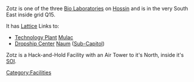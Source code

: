 Zotz is one of the three [Bio Laboratories](Bio_Laboratory.md "wikilink")
on [Hossin](Hossin.md "wikilink") and is in the very South East inside grid
Q15.

It has [Lattice](Lattice.md "wikilink") Links to:

- [Technology Plant](Technology_Plant.md "wikilink")
  [Mulac](Mulac.md "wikilink")
- [Dropship Center](Dropship_Center.md "wikilink")
  [Naum](Naum.md "wikilink") ([Sub-Capitol](Sub-Capitol.md "wikilink"))

Zotz is a Hack-and-Hold Facility with an Air Tower to it's North, inside
it's [SOI](SOI.md "wikilink").

[Category:Facilities](Category:Facilities.md "wikilink")
